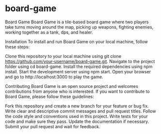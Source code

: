 # board-game
Board Game
Board Game is a tile-based board game where two players take turns moving around the map, picking up weapons, fighting enemies, working together as a tank, dps, and healer.

Installation
To install and run Board Game on your local machine, follow these steps:

Clone this repository to your local machine using git clone https://github.com/your-username/board-game.git.
Navigate to the project folder using cd board-game.
Install the required dependencies using npm install.
Start the development server using npm start.
Open your browser and go to http://localhost:3000 to play the game.


Contributing
Board Game is an open source project and welcomes contributions from anyone who is interested. If you want to contribute to Board Game, please follow these guidelines:

Fork this repository and create a new branch for your feature or bug fix.
Write clear and descriptive commit messages and pull request titles.
Follow the code style and conventions used in this project.
Write tests for your code and make sure they pass.
Update the documentation if necessary.
Submit your pull request and wait for feedback.
